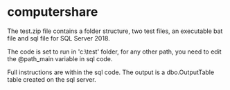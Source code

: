 # computershare

The test.zip file contains a folder structure, two test files, an executable bat file and sql file for SQL Server 2018. 

The code is set to run in 'c:\test\' folder, for any other path, you need to edit the @path_main variable in sql code.

Full instructions are within the sql code. The output is a dbo.OutputTable table created on the sql server.  
